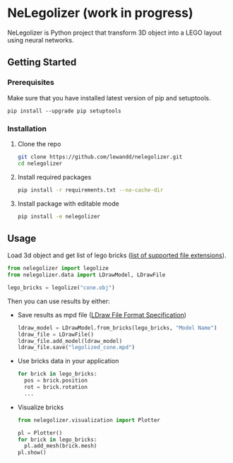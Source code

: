# NeLegolizer (work in progress)

NeLegolizer is Python project that transform 3D object into a LEGO layout using neural networks.

## Getting Started

### Prerequisites
Make sure that you have installed latest version of pip and setuptools.
```
pip install --upgrade pip setuptools
```
### Installation

1. Clone the repo
   
   ```sh
   git clone https://github.com/lewandd/nelegolizer.git
   cd nelegolizer
   ```
3. Install required packages
   ```sh
   pip install -r requirements.txt --no-cache-dir
   ```
4. Install package with editable mode
   ```sh
   pip install -e nelegolizer
   ```

## Usage
Load 3d object and get list of lego bricks ([list of supported file extensions](https://docs.pyvista.org/api/readers/_autosummary/pyvista.get_reader.html#pyvista.get_reader)).
```python
from nelegolizer import legolize
from nelegolizer.data import LDrawModel, LDrawFile

lego_bricks = legolize("cone.obj")
```
Then you can use results by either:
- Save results as mpd file ([LDraw File Format Specification](https://www.ldraw.org/article/218.html))
  ```python
  ldraw_model = LDrawModel.from_bricks(lego_bricks, "Model Name")
  ldraw_file = LDrawFile()
  ldraw_file.add_model(ldraw_model)
  ldraw_file.save("legolized_cone.mpd")
  ```
- Use bricks data in your application
  ```python
  for brick in lego_bricks:
    pos = brick.position
    rot = brick.rotation
    ...
  ```
- Visualize bricks
  ```python
  from nelegolizer.visualization import Plotter

  pl = Plotter()
  for brick in lego_bricks:
    pl.add_mesh(brick.mesh)
  pl.show()
  ```
